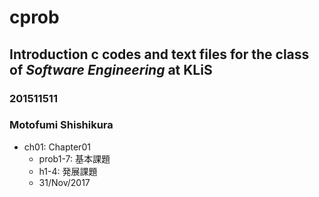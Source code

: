 # cprob
## Introduction c codes and text files for the class of ***Software Engineering*** at KLiS
### 201511511
### Motofumi Shishikura
- ch01: Chapter01
  - prob1-7: 基本課題
  - h1-4: 発展課題
  - 31/Nov/2017
